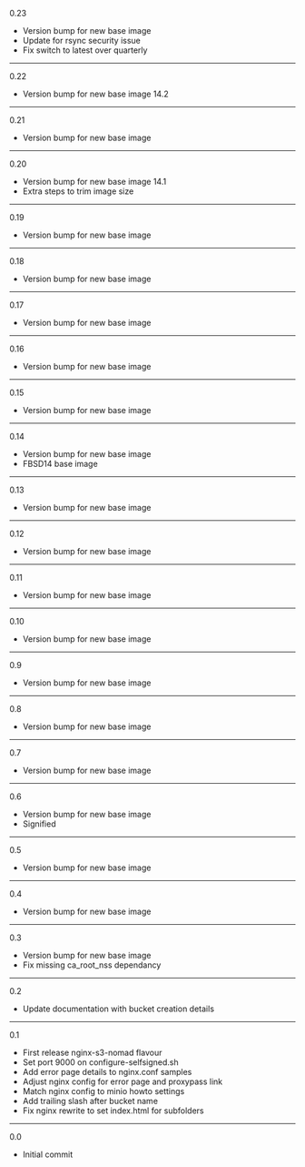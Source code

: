 0.23

* Version bump for new base image
* Update for rsync security issue
* Fix switch to latest over quarterly

---

0.22

* Version bump for new base image 14.2

---

0.21

* Version bump for new base image

---

0.20

* Version bump for new base image 14.1
* Extra steps to trim image size

---

0.19

* Version bump for new base image

---

0.18

* Version bump for new base image

---

0.17

* Version bump for new base image

---

0.16

* Version bump for new base image

---

0.15

* Version bump for new base image

---

0.14

* Version bump for new base image
* FBSD14 base image

---

0.13

* Version bump for new base image

---

0.12

* Version bump for new base image

---

0.11

* Version bump for new base image

---

0.10

* Version bump for new base image

---

0.9

* Version bump for new base image

---

0.8

* Version bump for new base image

---

0.7

* Version bump for new base image

---

0.6

* Version bump for new base image
* Signified

---

0.5

* Version bump for new base image

---

0.4

* Version bump for new base image

---

0.3

* Version bump for new base image
* Fix missing ca_root_nss dependancy

---

0.2

* Update documentation with bucket creation details

---

0.1

* First release nginx-s3-nomad flavour
* Set port 9000 on configure-selfsigned.sh
* Add error page details to nginx.conf samples
* Adjust nginx config for error page and proxypass link
* Match nginx config to minio howto settings
* Add trailing slash after bucket name
* Fix nginx rewrite to set index.html for subfolders

---

0.0

* Initial commit
